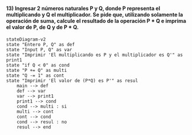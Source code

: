 #### 13) Ingresar 2 números naturales P y Q, donde P representa el multiplicando y Q el multiplicador. Se pide que, utilizando solamente la operación de suma, calcule el resultado de la operación P * Q e imprima el valor de P, de Q y de P * Q.
```mermaid
stateDiagram-v2
state "Entero P, Q" as def
state "Input P, Q" as var
state "Imprimir 'El multiplicando es P y el multiplicador es Q'" as print1
state "if Q < 0" as cond
state "P += Q" as multi
state "Q -= 1" as cont
state "Imprimir 'El valor de (P*Q) es P'" as resul
    main --> def
    def --> var
    var --> print1
    print1 --> cond
    cond --> multi : si
    multi --> cont
    cont --> cond
    cond --> resul : no
    resul --> end
```
